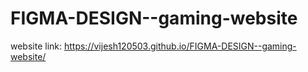 # FIGMA-DESIGN--gaming-website

website link: https://vijesh120503.github.io/FIGMA-DESIGN--gaming-website/
